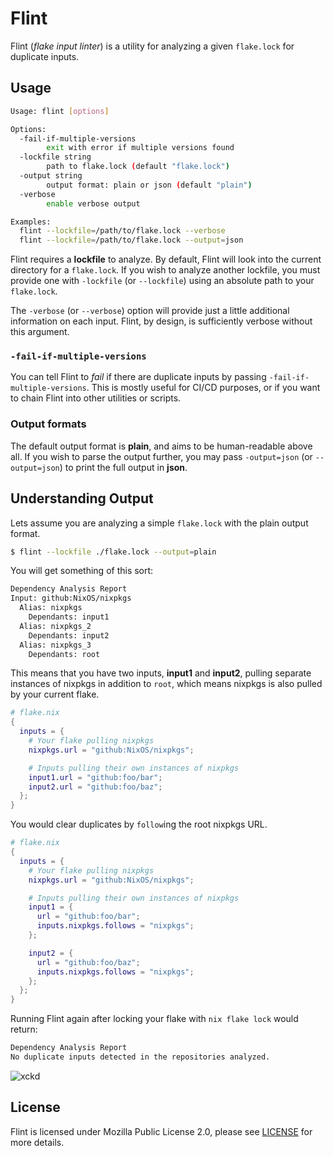 # Flint

Flint (_flake input linter_) is a utility for analyzing a given `flake.lock` for
duplicate inputs.

## Usage

```bash
Usage: flint [options]

Options:
  -fail-if-multiple-versions
        exit with error if multiple versions found
  -lockfile string
        path to flake.lock (default "flake.lock")
  -output string
        output format: plain or json (default "plain")
  -verbose
        enable verbose output

Examples:
  flint --lockfile=/path/to/flake.lock --verbose
  flint --lockfile=/path/to/flake.lock --output=json
```

Flint requires a **lockfile** to analyze. By default, Flint will look into the
current directory for a `flake.lock`. If you wish to analyze another lockfile,
you must provide one with `-lockfile` (or `--lockfile`) using an absolute path
to your `flake.lock`.

The `-verbose` (or `--verbose`) option will provide just a little additional
information on each input. Flint, by design, is sufficiently verbose without
this argument.

### `-fail-if-multiple-versions`

You can tell Flint to _fail_ if there are duplicate inputs by passing
`-fail-if-multiple-versions`. This is mostly useful for CI/CD purposes, or if
you want to chain Flint into other utilities or scripts.

### Output formats

The default output format is **plain**, and aims to be human-readable above all.
If you wish to parse the output further, you may pass `-output=json` (or
`--output=json`) to print the full output in **json**.

## Understanding Output

Lets assume you are analyzing a simple `flake.lock` with the plain output
format.

```bash
$ flint --lockfile ./flake.lock --output=plain
```

You will get something of this sort:

```bash
Dependency Analysis Report
Input: github:NixOS/nixpkgs
  Alias: nixpkgs
    Dependants: input1
  Alias: nixpkgs_2
    Dependants: input2
  Alias: nixpkgs_3
    Dependants: root
```

This means that you have two inputs, **input1** and **input2**, pulling separate
instances of nixpkgs in addition to `root`, which means nixpkgs is also pulled
by your current flake.

```nix
# flake.nix
{
  inputs = {
    # Your flake pulling nixpkgs
    nixpkgs.url = "github:NixOS/nixpkgs";

    # Inputs pulling their own instances of nixpkgs
    input1.url = "github:foo/bar";
    input2.url = "github:foo/baz";
  };
}
```

You would clear duplicates by `follow`ing the root nixpkgs URL.

```nix
# flake.nix
{
  inputs = {
    # Your flake pulling nixpkgs
    nixpkgs.url = "github:NixOS/nixpkgs";

    # Inputs pulling their own instances of nixpkgs
    input1 = {
      url = "github:foo/bar";
      inputs.nixpkgs.follows = "nixpkgs";
    };

    input2 = {
      url = "github:foo/baz";
      inputs.nixpkgs.follows = "nixpkgs";
    };
  };
}
```

Running Flint again after locking your flake with `nix flake lock` would return:

```bash
Dependency Analysis Report
No duplicate inputs detected in the repositories analyzed.
```

![xckd](https://imgs.xkcd.com/comics/manuals.png)

## License

Flint is licensed under Mozilla Public License 2.0, please see
[LICENSE](LICENSE) for more details.
